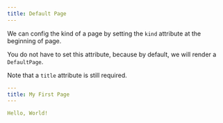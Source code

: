 ```yaml
---
title: Default Page
---
```


We can config the kind of a page
by setting the `kind` attribute at the beginning of page.

You do not have to set this attribute, because by default,
we will render a `DefaultPage`.

Note that a `title` attribute is still required.

``` yaml
---
title: My First Page
---

Hello, World!
```
